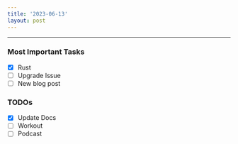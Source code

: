 ```yaml
---
title: '2023-06-13'
layout: post
---
```


---

### Most Important Tasks

- [x] Rust
- [ ] Upgrade Issue
- [ ] New blog post

### TODOs

- [x] Update Docs
- [ ] Workout
- [ ] Podcast
